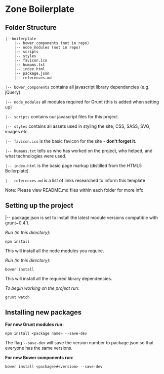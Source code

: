 # Zone Boilerplate #

## Folder Structure

    |--boilerplate
        |-- bower_components (not in repo)
        |-- node_modules (not in repo)
        |-- scripts
        |-- styles
        |-- favicon.ico
        |-- humans.txt
        |-- index.html
        |-- package.json
        |-- references.md


`|-- bower_components` contains all javascript library dependencies (e.g. jQuery).

`|-- node_modules` all modules required for Grunt (this is added when setting up)

`|-- scripts` contains our javascript files for this project.

`|-- styles` contains all assets used in styling the site; CSS, SASS, SVG, images etc.

`|-- favicon.ico` is the basic favicon for the site - **don't forget it**.

`|-- humans.txt` tells us who has worked on the project, who helped, and what technologies were used.

`|-- index.html` is the basic page markup (distilled from the HTML5 Boilerplate).

`|-- references.md` is a list of links researched to inform this template


Note: Please view README.md files within each folder for more info


## Setting up the project

|-- package.json is set to install the latest module versions compatible with grunt~0.4.1.

*Run (in this directory):*

    npm install

This will install all the node modules you require.

*Run (in this directory):* 

    bower install

This will install all the required library dependencies.

*To begin working on the project run:*

    grunt watch 


## Installing new packages

**For new Grunt modules run:**

	npm install <package name> --save-dev
	
The flag `--save-dev` will save the version number to package.json so that everyone has the same versions.

**For new Bower components run:**

	bower install <package>#<version> --save-dev 
	
